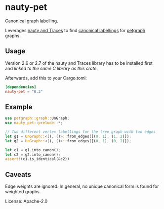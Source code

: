 # nauty-pet

Canonical graph labelling.

Leverages [nauty and Traces](http://pallini.di.uniroma1.it/) to
find [canonical
labellings](https://en.wikipedia.org/wiki/Graph_canonization) for
[petgraph](https://github.com/petgraph/petgraph) graphs.

## Usage

Version 2.6 or 2.7 of the nauty and Traces library has to be
installed first and _linked to the same C library as this crate_.

Afterwards, add this to your Cargo.toml:
```toml
[dependencies]
nauty-pet = "0.2"
```

## Example

```rust
use petgraph::graph::UnGraph;
use nauty_pet::prelude::*;

// Two different vertex labellings for the tree graph with two edges
let g1 = UnGraph::<(), ()>::from_edges([(0, 1), (1, 2)]);
let g2 = UnGraph::<(), ()>::from_edges([(0, 1), (0, 2)]);

let c1 = g1.into_canon();
let c2 = g2.into_canon();
assert!(c1.is_identical(&c2))
```

## Caveats

Edge weights are ignored. In general, no unique canonical form is
found for weighted graphs.


License: Apache-2.0
